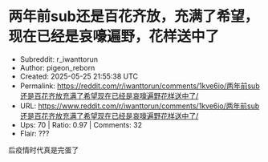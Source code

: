# 两年前sub还是百花齐放，充满了希望，现在已经是哀嚎遍野，花样送中了

- Subreddit: r_iwanttorun
- Author: pigeon_reborn
- Created: 2025-05-25 21:55:38 UTC
- Permalink: https://reddit.com/r/iwanttorun/comments/1kve6io/两年前sub还是百花齐放充满了希望现在已经是哀嚎遍野花样送中了/
- URL: https://www.reddit.com/r/iwanttorun/comments/1kve6io/两年前sub还是百花齐放充满了希望现在已经是哀嚎遍野花样送中了/
- Ups: 70 | Ratio: 0.97 | Comments: 32
- Flair: ???


后疫情时代真是完蛋了

